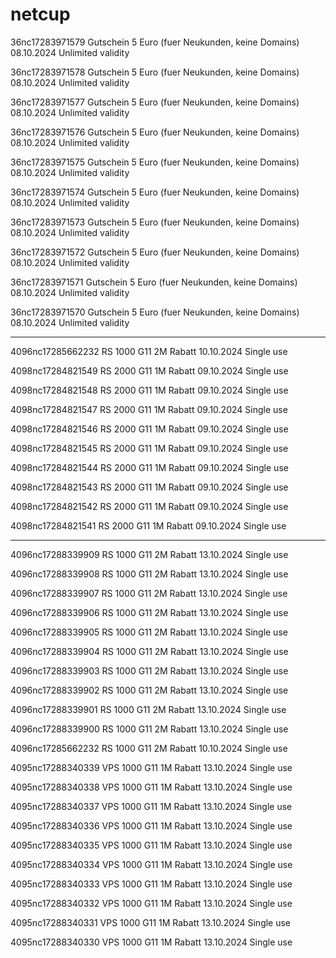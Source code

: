 # netcup

36nc17283971579	Gutschein 5 Euro (fuer Neukunden, keine Domains)	08.10.2024	Unlimited validity	

36nc17283971578	Gutschein 5 Euro (fuer Neukunden, keine Domains)	08.10.2024	Unlimited validity	

36nc17283971577	Gutschein 5 Euro (fuer Neukunden, keine Domains)	08.10.2024	Unlimited validity	

36nc17283971576	Gutschein 5 Euro (fuer Neukunden, keine Domains)	08.10.2024	Unlimited validity	

36nc17283971575	Gutschein 5 Euro (fuer Neukunden, keine Domains)	08.10.2024	Unlimited validity	

36nc17283971574	Gutschein 5 Euro (fuer Neukunden, keine Domains)	08.10.2024	Unlimited validity	

36nc17283971573	Gutschein 5 Euro (fuer Neukunden, keine Domains)	08.10.2024	Unlimited validity	

36nc17283971572	Gutschein 5 Euro (fuer Neukunden, keine Domains)	08.10.2024	Unlimited validity	

36nc17283971571	Gutschein 5 Euro (fuer Neukunden, keine Domains)	08.10.2024	Unlimited validity	

36nc17283971570	Gutschein 5 Euro (fuer Neukunden, keine Domains)	08.10.2024	Unlimited validity	

---------

4096nc17285662232	RS 1000 G11 2M Rabatt	10.10.2024	Single use	

4098nc17284821549	RS 2000 G11 1M Rabatt	09.10.2024	Single use	

4098nc17284821548	RS 2000 G11 1M Rabatt	09.10.2024	Single use	

4098nc17284821547	RS 2000 G11 1M Rabatt	09.10.2024	Single use	

4098nc17284821546	RS 2000 G11 1M Rabatt	09.10.2024	Single use	

4098nc17284821545	RS 2000 G11 1M Rabatt	09.10.2024	Single use	

4098nc17284821544	RS 2000 G11 1M Rabatt	09.10.2024	Single use	

4098nc17284821543	RS 2000 G11 1M Rabatt	09.10.2024	Single use	

4098nc17284821542	RS 2000 G11 1M Rabatt	09.10.2024	Single use	


4098nc17284821541	RS 2000 G11 1M Rabatt	09.10.2024	Single use	


--------

4096nc17288339909	RS 1000 G11 2M Rabatt	13.10.2024	Single use	

4096nc17288339908	RS 1000 G11 2M Rabatt	13.10.2024	Single use	

4096nc17288339907	RS 1000 G11 2M Rabatt	13.10.2024	Single use	

4096nc17288339906	RS 1000 G11 2M Rabatt	13.10.2024	Single use	

4096nc17288339905	RS 1000 G11 2M Rabatt	13.10.2024	Single use	

4096nc17288339904	RS 1000 G11 2M Rabatt	13.10.2024	Single use	

4096nc17288339903	RS 1000 G11 2M Rabatt	13.10.2024	Single use	

4096nc17288339902	RS 1000 G11 2M Rabatt	13.10.2024	Single use	

4096nc17288339901	RS 1000 G11 2M Rabatt	13.10.2024	Single use	

4096nc17288339900	RS 1000 G11 2M Rabatt	13.10.2024	Single use	

4096nc17285662232	RS 1000 G11 2M Rabatt	10.10.2024	Single use	

4095nc17288340339	VPS 1000 G11 1M Rabatt	13.10.2024	Single use	

4095nc17288340338	VPS 1000 G11 1M Rabatt	13.10.2024	Single use	

4095nc17288340337	VPS 1000 G11 1M Rabatt	13.10.2024	Single use	

4095nc17288340336	VPS 1000 G11 1M Rabatt	13.10.2024	Single use	

4095nc17288340335	VPS 1000 G11 1M Rabatt	13.10.2024	Single use	

4095nc17288340334	VPS 1000 G11 1M Rabatt	13.10.2024	Single use	

4095nc17288340333	VPS 1000 G11 1M Rabatt	13.10.2024	Single use	

4095nc17288340332	VPS 1000 G11 1M Rabatt	13.10.2024	Single use	

4095nc17288340331	VPS 1000 G11 1M Rabatt	13.10.2024	Single use	

4095nc17288340330	VPS 1000 G11 1M Rabatt	13.10.2024	Single use	

